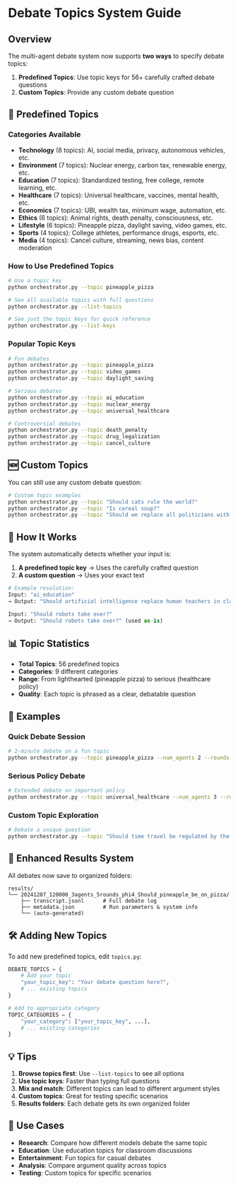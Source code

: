 # Debate Topics System Guide

## Overview

The multi-agent debate system now supports **two ways** to specify debate topics:

1. **Predefined Topics**: Use topic keys for 56+ carefully crafted debate questions
2. **Custom Topics**: Provide any custom debate question

## 🎯 Predefined Topics

### Categories Available

- **Technology** (8 topics): AI, social media, privacy, autonomous vehicles, etc.
- **Environment** (7 topics): Nuclear energy, carbon tax, renewable energy, etc.
- **Education** (7 topics): Standardized testing, free college, remote learning, etc.
- **Healthcare** (7 topics): Universal healthcare, vaccines, mental health, etc.
- **Economics** (7 topics): UBI, wealth tax, minimum wage, automation, etc.
- **Ethics** (6 topics): Animal rights, death penalty, consciousness, etc.
- **Lifestyle** (6 topics): Pineapple pizza, daylight saving, video games, etc.
- **Sports** (4 topics): College athletes, performance drugs, esports, etc.
- **Media** (4 topics): Cancel culture, streaming, news bias, content moderation

### How to Use Predefined Topics

```bash
# Use a topic key
python orchestrator.py --topic pineapple_pizza

# See all available topics with full questions
python orchestrator.py --list-topics

# See just the topic keys for quick reference
python orchestrator.py --list-keys
```

### Popular Topic Keys

```bash
# Fun debates
python orchestrator.py --topic pineapple_pizza
python orchestrator.py --topic video_games
python orchestrator.py --topic daylight_saving

# Serious debates
python orchestrator.py --topic ai_education
python orchestrator.py --topic nuclear_energy
python orchestrator.py --topic universal_healthcare

# Controversial debates
python orchestrator.py --topic death_penalty
python orchestrator.py --topic drug_legalization
python orchestrator.py --topic cancel_culture
```

## 🆕 Custom Topics

You can still use any custom debate question:

```bash
# Custom topic examples
python orchestrator.py --topic "Should cats rule the world?"
python orchestrator.py --topic "Is cereal soup?"
python orchestrator.py --topic "Should we replace all politicians with AI?"
```

## 🔄 How It Works

The system automatically detects whether your input is:

1. **A predefined topic key** → Uses the carefully crafted question
2. **A custom question** → Uses your exact text

```python
# Example resolution:
Input: "ai_education" 
→ Output: "Should artificial intelligence replace human teachers in classrooms?"

Input: "Should robots take over?" 
→ Output: "Should robots take over?" (used as-is)
```

## 📊 Topic Statistics

- **Total Topics**: 56 predefined topics
- **Categories**: 9 different categories
- **Range**: From lighthearted (pineapple pizza) to serious (healthcare policy)
- **Quality**: Each topic is phrased as a clear, debatable question

## 🚀 Examples

### Quick Debate Session
```bash
# 2-minute debate on a fun topic
python orchestrator.py --topic pineapple_pizza --num_agents 2 --rounds 1
```

### Serious Policy Debate
```bash
# Extended debate on important policy
python orchestrator.py --topic universal_healthcare --num_agents 3 --rounds 5
```

### Custom Topic Exploration
```bash
# Debate a unique question
python orchestrator.py --topic "Should time travel be regulated by the UN?"
```

## 📁 Enhanced Results System

All debates now save to organized folders:

```
results/
└── 20241207_120000_3agents_5rounds_phi4_Should_pineapple_be_on_pizza/
    ├── transcript.jsonl      # Full debate log
    ├── metadata.json         # Run parameters & system info
    └── (auto-generated)
```

## 🛠️ Adding New Topics

To add new predefined topics, edit `topics.py`:

```python
DEBATE_TOPICS = {
    # Add your topic
    "your_topic_key": "Your debate question here?",
    # ... existing topics
}

# Add to appropriate category
TOPIC_CATEGORIES = {
    "your_category": ["your_topic_key", ...],
    # ... existing categories
}
```

## 💡 Tips

1. **Browse topics first**: Use `--list-topics` to see all options
2. **Use topic keys**: Faster than typing full questions
3. **Mix and match**: Different topics can lead to different argument styles
4. **Custom topics**: Great for testing specific scenarios
5. **Results folders**: Each debate gets its own organized folder

## 🎯 Use Cases

- **Research**: Compare how different models debate the same topic
- **Education**: Use education topics for classroom discussions
- **Entertainment**: Fun topics for casual debates
- **Analysis**: Compare argument quality across topics
- **Testing**: Custom topics for specific scenarios 